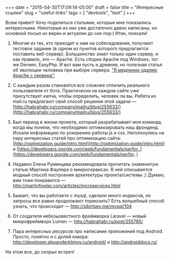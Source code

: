 +++
date = "2015-04-30T17:09:14-05:00"
draft = false
title = "Интересные ссылки"
slug = "useful-links"
tags = [ "devtools", "text" ]
+++

Всем привет!
Хочу поделиться статьями, которые мне показались интересными. Некоторые из них уже достаточно давно написаны, но основной посыл их верен и актуален до сих пор:) Итак, поехали!

1) Многие из тех, кто приходит к нам на собеседования, получают тестовое задание (в одном из пунктов которого предлагается поставить веб-сервер). Большинство знает только один сервер, и как правило, это — Apache. Есть сборки Apache под Windows, тот же Denwer, EasyPhp. И вот вам пусть и древняя, но полезная статья об эволюции человека при выборе сервера. ["Я медленно удаляю Apache с сервера”](http://korzh.net/2012-01-ya-medlenno-udalyayu-apache-s-servera);



2) С каждым разом становится все сложнее отличить реального пользователя от бота. Практически на каждом сайте уже присутствует капча, чтобы определить, человек ли вы. Ребята из mail.ru предлагают свой способ решения этой задачи — [http://habrahabr.ru/company/mailru/blog/255633/](http://habrahabr.ru/company/mailru/blog/255633/)

3) Был период в жизни проекта, который разрабатывает моя команда, когда мы поняли, что необходимо оптимизировать наш фронденд. Искали информацию по ускорению работы js и css. Натолкнулись на пару интересных статей про оптимизацию сайта:
[http://optimization.guide/intro.html](http://optimization.guide/intro.html)
и
[https://developers.google.com/web/fundamentals/perfor..](https://developers.google.com/web/fundamentals/perfor..)


4) Недавно Елена Румянцева рекомендовала прочитать знаменитую статью Мартина Фаулера о микросервисах. В ней описывается модный способ построения архитектуры проекта/системы ;) Думаю, вам тоже понравится — http://martinfowler.com/articles/microservices.html

5) Бывает, что вы работаете с mysql, сделали много индексов, но запросы все равно продолжают тормозить? Есть волшебный способ узнать, что происходит — http://sibirtsev.me/mysql/104

6) От создателя небезызвестного фреймворка Laravel — новый микрофреймворк Lumen — http://habrahabr.ru/post/255785/

7) Пара интересных ресурсов про написание приложений под Android. Просто, понятно и с долей юмора: http://developer.alexanderklimov.ru/android/
и
http://androiddocs.ru/

На этом все, до скорых встреч!
